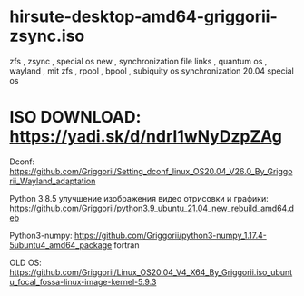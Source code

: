 # hirsute-desktop-amd64-griggorii-zsync.iso
zfs , zsync , special os new , synchronization file links , quantum os , wayland , mit zfs , rpool , bpool , subiquity os synchronization 20.04 special os

# ISO DOWNLOAD: https://yadi.sk/d/ndrI1wNyDzpZAg

Dconf: https://github.com/Griggorii/Setting_dconf_linux_OS20.04_V26.0_By_Griggorii_Wayland_adaptation

Python 3.8.5 улучшение изображения видео отрисовки и графики: https://github.com/Griggorii/python3.9_ubuntu_21.04_new_rebuild_amd64.deb

Python3-numpy: https://github.com/Griggorii/python3-numpy_1.17.4-5ubuntu4_amd64_package fortran

OLD OS: https://github.com/Griggorii/Linux_OS20.04_V4_X64_By_Griggorii.iso_ubuntu_focal_fossa-linux-image-kernel-5.9.3
